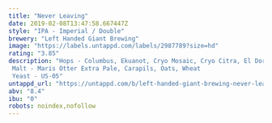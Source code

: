 ```yaml
---
title: "Never Leaving"
date: 2019-02-08T13:47:58.667447Z
style: "IPA - Imperial / Double"
brewery: "Left Handed Giant Brewing"
image: "https://labels.untappd.com/labels/2987789?size=hd"
rating: "3.85"
description: "Hops - Columbus, Ekuanot, Cryo Mosaic, Cryo Citra, El Dorado Malt - Maris Otter Extra Pale, Carapils, Oats, Wheat Yeast - US-05"
untappd_url: "https://untappd.com/b/left-handed-giant-brewing-never-leaving/2987789"
abv: "8.4"
ibu: "0"
robots: noindex,nofollow
---
```

